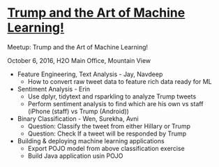 # [Trump and the Art of Machine Learning!](http://www.meetup.com//Silicon-Valley-Big-Data-Science/events/234342356/?showDescription=true)

Meetup: Trump and the Art of Machine Learning!

October 6, 2016, H2O Main Office, Mountain View

- Feature Engineering, Text Analysis - Jay, Navdeep
    - How to convert raw tweet data to feature rich data ready for ML
- Sentiment Analysis - Erin
    - Use dplyr, tidytext and rsparkling to analyze Trump tweets
    - Perform sentiment analysis to find which are his own vs staff (iPhone (staff) vs Trump (Android))
- Binary Classification - Wen, Surekha, Avni
  - Question: Classify the tweet from either Hillary or Trump
  - Question: Check If a tweet will be responded by Trump
- Building & deploying machine learning applications
  - Export POJO model from above classification exercise
  - Build Java application usin POJO
  

